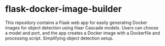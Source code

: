 # flask-docker-image-builder
This repository contains a Flask web app for easily generating Docker images for object detection using Haar Cascade models. Users can choose a model and port, and the app creates a Docker image with a Dockerfile and processing script. Simplifying object detection setup.
